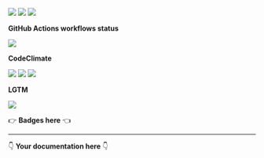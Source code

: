 ![](https://img.shields.io/github/package-json/v/kaskadi/kaskadi-stock-update-lambda)
![](https://img.shields.io/badge/code--style-standard-blue)
![](https://img.shields.io/github/license/kaskadi/kaskadi-stock-update-lambda?color=blue)

**GitHub Actions workflows status**

![](https://img.shields.io/github/workflow/status/kaskadi/kaskadi-stock-update-lambda/deploy?label=deployed&logo=Amazon%20AWS)
<!-- Only for branches which are not release/** or master -->
<!-- ![](https://img.shields.io/github/workflow/status/kaskadi/kaskadi-stock-update-lambda/syntax-test?label=syntax-test&logo=serverless) -->

**CodeClimate**

[![](https://img.shields.io/codeclimate/maintainability/kaskadi/kaskadi-stock-update-lambda?label=maintainability&logo=Code%20Climate)](https://codeclimate.com/github/kaskadi/kaskadi-stock-update-lambda)
[![](https://img.shields.io/codeclimate/tech-debt/kaskadi/kaskadi-stock-update-lambda?label=technical%20debt&logo=Code%20Climate)](https://codeclimate.com/github/kaskadi/kaskadi-stock-update-lambda)
[![](https://img.shields.io/codeclimate/coverage/kaskadi/kaskadi-stock-update-lambda?label=test%20coverage&logo=Code%20Climate)](https://codeclimate.com/github/kaskadi/kaskadi-stock-update-lambda)

**LGTM**

[![](https://img.shields.io/lgtm/grade/javascript/github/kaskadi/kaskadi-stock-update-lambda?label=code%20quality&logo=LGTM)](https://lgtm.com/projects/g/kaskadi/kaskadi-stock-update-lambda/?mode=list&logo=LGTM)

:point_right: **Badges here** :point_left:

****

:point_down: **Your documentation here** :point_down:
